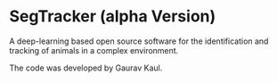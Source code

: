# SegTracker (alpha Version)
A deep-learning based open source software for the identification and tracking of animals in a complex environment. 


The code was developed by Gaurav Kaul.
